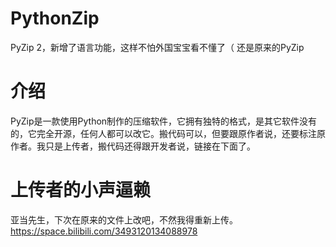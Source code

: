 # PythonZip
PyZip 2，新增了语言功能，这样不怕外国宝宝看不懂了（
还是原来的PyZip
# 介绍
PyZip是一款使用Python制作的压缩软件，它拥有独特的格式，是其它软件没有的，它完全开源，任何人都可以改它。搬代码可以，但要跟原作者说，还要标注原作者。我只是上传者，搬代码还得跟开发者说，链接在下面了。
# 上传者的小声逼赖
亚当先生，下次在原来的文件上改吧，不然我得重新上传。
https://space.bilibili.com/3493120134088978
